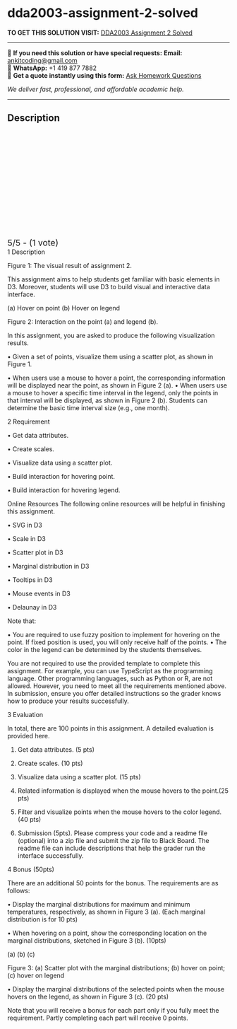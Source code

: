 # dda2003-assignment-2-solved
**TO GET THIS SOLUTION VISIT:** [DDA2003 Assignment 2 Solved](https://www.ankitcodinghub.com/product/dda-2003-assignment-2-solved/)


---

📩 **If you need this solution or have special requests:** **Email:** ankitcoding@gmail.com  
📱 **WhatsApp:** +1 419 877 7882  
📄 **Get a quote instantly using this form:** [Ask Homework Questions](https://www.ankitcodinghub.com/services/ask-homework-questions/)

*We deliver fast, professional, and affordable academic help.*

---

<h2>Description</h2>



<div class="kk-star-ratings kksr-auto kksr-align-center kksr-valign-top" data-payload="{&quot;align&quot;:&quot;center&quot;,&quot;id&quot;:&quot;116015&quot;,&quot;slug&quot;:&quot;default&quot;,&quot;valign&quot;:&quot;top&quot;,&quot;ignore&quot;:&quot;&quot;,&quot;reference&quot;:&quot;auto&quot;,&quot;class&quot;:&quot;&quot;,&quot;count&quot;:&quot;1&quot;,&quot;legendonly&quot;:&quot;&quot;,&quot;readonly&quot;:&quot;&quot;,&quot;score&quot;:&quot;5&quot;,&quot;starsonly&quot;:&quot;&quot;,&quot;best&quot;:&quot;5&quot;,&quot;gap&quot;:&quot;4&quot;,&quot;greet&quot;:&quot;Rate this product&quot;,&quot;legend&quot;:&quot;5\/5 - (1 vote)&quot;,&quot;size&quot;:&quot;24&quot;,&quot;title&quot;:&quot;DDA2003 Assignment 2 Solved&quot;,&quot;width&quot;:&quot;138&quot;,&quot;_legend&quot;:&quot;{score}\/{best} - ({count} {votes})&quot;,&quot;font_factor&quot;:&quot;1.25&quot;}">

<div class="kksr-stars">

<div class="kksr-stars-inactive">
            <div class="kksr-star" data-star="1" style="padding-right: 4px">


<div class="kksr-icon" style="width: 24px; height: 24px;"></div>
        </div>
            <div class="kksr-star" data-star="2" style="padding-right: 4px">


<div class="kksr-icon" style="width: 24px; height: 24px;"></div>
        </div>
            <div class="kksr-star" data-star="3" style="padding-right: 4px">


<div class="kksr-icon" style="width: 24px; height: 24px;"></div>
        </div>
            <div class="kksr-star" data-star="4" style="padding-right: 4px">


<div class="kksr-icon" style="width: 24px; height: 24px;"></div>
        </div>
            <div class="kksr-star" data-star="5" style="padding-right: 4px">


<div class="kksr-icon" style="width: 24px; height: 24px;"></div>
        </div>
    </div>

<div class="kksr-stars-active" style="width: 138px;">
            <div class="kksr-star" style="padding-right: 4px">


<div class="kksr-icon" style="width: 24px; height: 24px;"></div>
        </div>
            <div class="kksr-star" style="padding-right: 4px">


<div class="kksr-icon" style="width: 24px; height: 24px;"></div>
        </div>
            <div class="kksr-star" style="padding-right: 4px">


<div class="kksr-icon" style="width: 24px; height: 24px;"></div>
        </div>
            <div class="kksr-star" style="padding-right: 4px">


<div class="kksr-icon" style="width: 24px; height: 24px;"></div>
        </div>
            <div class="kksr-star" style="padding-right: 4px">


<div class="kksr-icon" style="width: 24px; height: 24px;"></div>
        </div>
    </div>
</div>


<div class="kksr-legend" style="font-size: 19.2px;">
            5/5 - (1 vote)    </div>
    </div>
1 Description

Figure 1: The visual result of assignment 2.

This assignment aims to help students get familiar with basic elements in D3. Moreover, students will use D3 to build visual and interactive data interface.

(a) Hover on point (b) Hover on legend

Figure 2: Interaction on the point (a) and legend (b).

In this assignment, you are asked to produce the following visualization results.

• Given a set of points, visualize them using a scatter plot, as shown in Figure 1.

• When users use a mouse to hover a point, the corresponding information will be displayed near the point, as shown in Figure 2 (a). • When users use a mouse to hover a specific time interval in the legend, only the points in that interval will be displayed, as shown in Figure 2 (b). Students can determine the basic time interval size (e.g., one month).

2 Requirement

• Get data attributes.

• Create scales.

• Visualize data using a scatter plot.

• Build interaction for hovering point.

• Build interaction for hovering legend.

Online Resources The following online resources will be helpful in finishing this assignment.

• SVG in D3

• Scale in D3

• Scatter plot in D3

• Marginal distribution in D3

• Tooltips in D3

• Mouse events in D3

• Delaunay in D3

Note that:

• You are required to use fuzzy position to implement for hovering on the point. If fixed position is used, you will only receive half of the points. • The color in the legend can be determined by the students themselves.

You are not required to use the provided template to complete this assignment. For example, you can use TypeScript as the programming language. Other programming languages, such as Python or R, are not allowed. However, you need to meet all the requirements mentioned above. In submission, ensure you offer detailed instructions so the grader knows how to produce your results successfully.

3 Evaluation

In total, there are 100 points in this assignment. A detailed evaluation is provided here.

1. Get data attributes. (5 pts)

2. Create scales. (10 pts)

3. Visualize data using a scatter plot. (15 pts)

4. Related information is displayed when the mouse hovers to the point.(25 pts)

5. Filter and visualize points when the mouse hovers to the color legend.(40 pts)

6. Submission (5pts). Please compress your code and a readme file (optional) into a zip file and submit the zip file to Black Board. The readme file can include descriptions that help the grader run the interface successfully.

4 Bonus (50pts)

There are an additional 50 points for the bonus. The requirements are as follows:

• Display the marginal distributions for maximum and minimum temperatures, respectively, as shown in Figure 3 (a). (Each marginal distribution is for 10 pts)

• When hovering on a point, show the corresponding location on the marginal distributions, sketched in Figure 3 (b). (10pts)

(a) (b) (c)

Figure 3: (a) Scatter plot with the marginal distributions; (b) hover on point; (c) hover on legend

• Display the marginal distributions of the selected points when the mouse hovers on the legend, as shown in Figure 3 (c). (20 pts)

Note that you will receive a bonus for each part only if you fully meet the requirement. Partly completing each part will receive 0 points.
